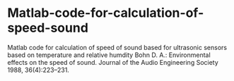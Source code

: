 # Matlab-code-for-calculation-of-speed-sound
Matlab code for calculation of speed of sound based for ultrasonic sensors  based on temperature and relative humdity
Bohn D. A.: Environmental effects on the speed of sound. Journal of the Audio Engineering Society 1988, 36(4):223–231.

